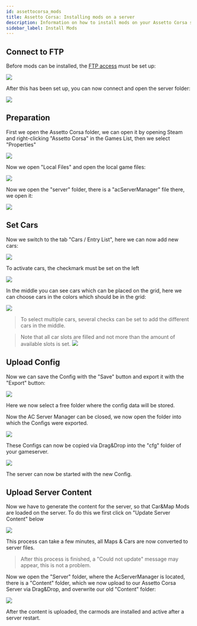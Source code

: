 ```yaml
---
id: assettocorsa_mods
title: Assetto Corsa: Installing mods on a server
description: Information on how to install mods on your Assetto Corsa server from ZAP-Hosting - ZAP-Hosting.com documentation
sidebar_label: Install Mods
---
```


## Connect to FTP

Before mods can be installed, the [FTP access](gameserver_ftpaccess.md) must be set up:

![](https://screensaver01.zap-hosting.com/index.php/s/QAyH2tdjj7cNrwC/preview)

After this has been set up, you can now connect and open the server folder:

![](https://screensaver01.zap-hosting.com/index.php/s/8E55mdBx8YydG8g/preview)


## Preparation

First we open the Assetto Corsa folder, we can open it by opening Steam and right-clicking "Assetto Corsa" in the Games List, then we select "Properties"

![](https://screensaver01.zap-hosting.com/index.php/s/eC9ny8CTa5PwAEN/preview)

Now we open "Local Files" and open the local game files:

![](https://screensaver01.zap-hosting.com/index.php/s/NM5QR9PeJzjSiY8/preview)

Now we open the "server" folder, there is a "acServerManager" file there, we open it:

![](https://screensaver01.zap-hosting.com/index.php/s/onqBCHqaezK2csf/preview)



## Set Cars

Now we switch to the tab "Cars / Entry List", here we can now add new cars:

![](https://screensaver01.zap-hosting.com/index.php/s/ExfRpRW9LbjRNkP/preview)

To activate cars, the checkmark must be set on the left

![](https://screensaver01.zap-hosting.com/index.php/s/7tZqtpfMKLz7oiR/preview)

In the middle you can see cars which can be placed on the grid, here we can choose cars in the colors which should be in the grid:

![](https://screensaver01.zap-hosting.com/index.php/s/D67miafjkCAQTkZ/preview)

> To select multiple cars, several checks can be set to add the different cars in the middle.

> Note that all car slots are filled and not more than the amount of available slots is set.
> ![](https://screensaver01.zap-hosting.com/index.php/s/rGKR2zNwgEagYMa/preview)


## Upload Config

Now we can save the Config with the "Save" button and export it with the "Export" button:

![](https://screensaver01.zap-hosting.com/index.php/s/ixFdiQHfA9q6ca4/preview)

Here we now select a free folder where the config data will be stored.

Now the AC Server Manager can be closed, we now open the folder into which the Configs were exported.

![](https://screensaver01.zap-hosting.com/index.php/s/trBYPXFQT6AcxWL/preview)

These Configs can now be copied via Drag&Drop into the "cfg" folder of your gameserver.

![](https://screensaver01.zap-hosting.com/index.php/s/9yFE96xgBQwHgsg/preview)

The server can now be started with the new Config.


## Upload Server Content

Now we have to generate the content for the server, so that Car&Map Mods are loaded on the server. To do this we first click on "Update Server Content" below

![](https://screensaver01.zap-hosting.com/index.php/s/BJj6fGbfiitYPMM/preview)

This process can take a few minutes, all Maps & Cars are now converted to server files.

> After this process is finished, a "Could not update" message may appear, this is not a problem.

Now we open the "Server" folder, where the AcServerManager is located, there is a "Content" folder, which we now upload to our Assetto Corsa Server via Drag&Drop, and overwrite our old "Content" folder:

![](https://screensaver01.zap-hosting.com/index.php/s/JHELeMApML8aamn/preview)

After the content is uploaded, the carmods are installed and active after a server restart.
